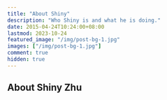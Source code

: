 ```yaml
---
title: "About Shiny"
description: "Who Shiny is and what he is doing."
date: 2015-04-24T10:24:00+08:00
lastmod: 2023-10-24
featured_image: "/img/post-bg-1.jpg"
images: ["/img/post-bg-1.jpg"]
comment: true
hidden: true
---
```


## About Shiny Zhu